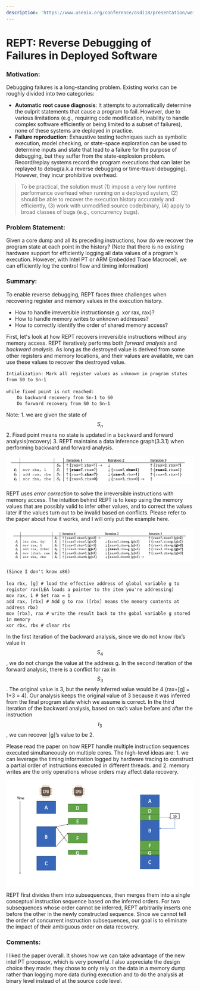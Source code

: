 ```yaml
---
description: 'https://www.usenix.org/conference/osdi18/presentation/weidong'
---
```


# REPT: Reverse Debugging of Failures in Deployed Software

### Motivation:

Debugging failures is a long-standing problem. Existing works can be roughly divided into two categories:

* **Automatic root cause diagnosis**: It attempts to automatically determine the culprit statements that cause a program to fail. However, due to various limitations \(e.g., requiring code modification, inability to handle complex software efficiently  or being limited to a subset of failures\), none of these systems are deployed in practice.
* **Failure reproduction**: Exhaustive testing techniques such as symbolic execution, model checking, or state-space exploration can be used to determine inputs and state that lead to a failure for the purpose of debugging, but they suffer from the state-explosion problem. Record/replay systems record the program executions that can later be replayed to debug\(a.k.a reverse debugging or time-travel debugging\). However, they incur prohibitive overhead. 

> To be practical, the solution must \(1\) impose a very low runtime performance overhead when running on a deployed system, \(2\) should be able to recover the execution history accurately and efficiently, \(3\) work with unmodified source code/binary, \(4\) apply to broad classes of bugs \(e.g., concurrency bugs\).

### Problem Statement:

Given a core dump and all its preceding instructions, how do we recover the program state at each point in the history? \(Note that there is no existing hardware support for efficiently logging all data values of a program's execution. However, with Intel PT or ARM Embedded Trace Macrocell, we can efficiently log the control flow and timing information\) 

### Summary:

To enable reverse debugging, REPT faces three challenges when recovering register and memory values in the execution history.

* How to handle irreversible instructions\(e.g. xor rax, rax\)?
* How to handle memory writes to unknown addresses?
* How to correctly identify the order of shared memory access?

First, let's look at how REPT recovers irreversible instructions without any memory access. REPT iteratively performs both _forward analysis_ and _backward analysis._  As long as the destroyed value is derived from some other registers and memory locations, and their values are available, we can use these values to recover the destroyed value.

```text
Intialization: Mark all register values as unknown in program states from S0 to Sn-1 

while fixed point is not reached:
    Do backward recovery from Sn-1 to S0
    Do forward recovery from S0 to Sn-1
```

Note: 1. we are given the state of $$S_{n} $$ 2. Fixed point means no state is updated in a backward and forward analysis\(recovery\) 3. REPT maintains a data inference graph\(3.3.1\) when performing backward and forward analysis.

![An example of REPT&apos;s iterative analysis](../../.gitbook/assets/screen-shot-2019-10-02-at-2.53.27-am.png)

REPT uses _error correction_ to solve the irreversible instructions with memory access. The intuition behind REPT is to keep using the memory values that are possibly valid to infer other values, and to correct the values later if the values turn out to be invalid based on conflicts. Please refer to the paper about how it works, and I will only put the example here. 

![We skip the fourth iteration which will recover \[g\]&apos;s value to be 2](../../.gitbook/assets/screen-shot-2019-10-02-at-3.05.00-am.png)

```text
(Since I don't know x86)

lea rbx, [g] # load the effective address of global variable g to register rax(LEA loads a pointer to the item you're addressing) 
mov rax, 1 # Set rax = 1
add rax, [rbx] # Add g to rax ([rbx] means the memory contents at address rbx)
mov [rbx], rax # write the result back to the gobal variable g stored in memory
xor rbx, rbx # clear rbx
```

In the first iteration of the backward analysis, since we do not know rbx’s value in $$S_{4}$$ , we do not change the value at the address g. In the second iteration of the forward analysis, there is a conflict for rax in $$S_{3}$$. The original value is 3, but the newly inferred value would be 4 \(rax+\[g\] =  1+3 = 4\). Our analysis keeps the original value of 3 because it was inferred from the final program state which we assume is correct. In the third iteration of the backward analysis, based on rax’s value before and after the instruction $$I_{3} $$ , we can recover \[g\]’s value to be 2.

Please read the paper on how REPT handle multiple instruction sequences executed simultaneously on multiple cores. The high-level ideas are: 1. we can leverage the timing information logged by hardware tracing to construct a partial order of instructions executed in different threads. and 2. memory writes are the only operations whose orders may affect data recovery. 

![](../../.gitbook/assets/screen-shot-2019-10-02-at-3.26.42-am.png)

REPT first divides them into subsequences, then merges them into a single conceptual instruction sequence based on the inferred orders. For two subsequences whose order cannot be inferred, REPT arbitrarily inserts one before the other in the newly constructed sequence. Since we cannot tell the order of concurrent instruction subsequences, our goal is to eliminate the impact of their ambiguous order on data recovery. 

### Comments:

I liked the paper overall. It shows how we can take advantage of the new intel PT processor, which is very powerful. I also appreciate the design choice they made: they chose to only rely on the data in a memory dump rather than logging more data during execution and to do the analysis at binary level instead of at the source code level. 

